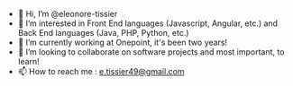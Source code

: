- 👋 Hi, I’m @eleonore-tissier
- 👀 I’m interested in Front End languages (Javascript, Angular, etc.) and Back End languages (Java, PHP, Python, etc.)
- 🌱 I’m currently working at Onepoint, it's been two years!
- 💞️ I’m looking to collaborate on software projects and most important, to learn!
- 📫 How to reach me : e.tissier49@gmail.com

<!---
eleonore-tissier/eleonore-tissier is a ✨ special ✨ repository because its `README.md` (this file) appears on your GitHub profile.
You can click the Preview link to take a look at your changes.
--->
